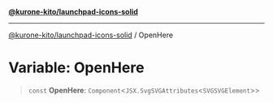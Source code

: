 [**@kurone-kito/launchpad-icons-solid**](../README.md)

***

[@kurone-kito/launchpad-icons-solid](../globals.md) / OpenHere

# Variable: OpenHere

> `const` **OpenHere**: `Component`\<`JSX.SvgSVGAttributes`\<`SVGSVGElement`\>\>
